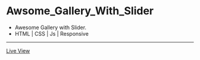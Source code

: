 # Awsome_Gallery_With_Slider
-	Awesome Gallery with Slider.
-	HTML | CSS | Js | Responsive

<hr/>
<a href="https://ziad-ahmed22.github.io/Awsome_Gallery_With_Slider/">Live View</a>

